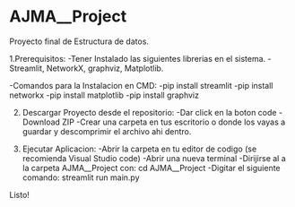 # AJMA__Project
Proyecto final de Estructura de datos.

1.Prerequisitos:
-Tener Instalado las siguientes librerias en el sistema.
-Streamlit, NetworkX, graphviz, Matplotlib.


-Comandos para la Instalacion en CMD:
-pip install streamlit
-pip install networkx
-pip install matplotlib
-pip install graphviz


2. Descargar Proyecto desde el repositorio:
-Dar click en la boton code
-Download ZIP
-Crear una carpeta en tus escritorio o donde los vayas a guardar y descomprimir el archivo ahi dentro.


3. Ejecutar Aplicacion:
-Abrir la carpeta en tu editor de codigo (se recomienda Visual Studio code)
-Abrir una nueva terminal
-Dirijirse al a la carpeta AJMA__Project con: cd AJMA__Project
-Digitar el siguiente comando: streamlit run main.py


Listo!
